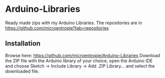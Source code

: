 # Arduino-Libraries
Ready made zips with my Arduino Libraries.
The repositories are in <https://github.com/microentropie?tab=repositories>

Installation
------------
Browse here: <https://github.com/microentropie/Arduino-Libraries>
Download the ZIP file with the Arduino library of your choice,
open the Arduino IDE and choose Sketch -> Include Library -> Add .ZIP Library... and select the downloaded file.

